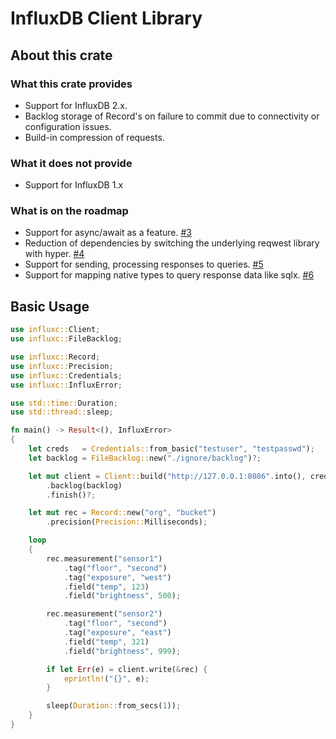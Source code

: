 # InfluxDB Client Library

## About this crate

### What this crate provides

- Support for InfluxDB 2.x.
- Backlog storage of Record's on failure to commit due to connectivity or configuration issues.
- Build-in compression of requests.

### What it does not provide

- Support for InfluxDB 1.x

### What is on the roadmap

- Support for async/await as a feature. [#3](https://github.com/voipir/rust-influxc/issues/3)
- Reduction of dependencies by switching the underlying reqwest library with hyper. [#4](https://github.com/voipir/rust-influxc/issues/4)
- Support for sending, processing responses to queries. [#5](https://github.com/voipir/rust-influxc/issues/5)
- Support for mapping native types to query response data like sqlx. [#6](https://github.com/voipir/rust-influxc/issues/6)

## Basic Usage

```rust
use influxc::Client;
use influxc::FileBacklog;

use influxc::Record;
use influxc::Precision;
use influxc::Credentials;
use influxc::InfluxError;

use std::time::Duration;
use std::thread::sleep;

fn main() -> Result<(), InfluxError>
{
    let creds   = Credentials::from_basic("testuser", "testpasswd");
    let backlog = FileBacklog::new("./ignore/backlog")?;

    let mut client = Client::build("http://127.0.0.1:8086".into(), creds)
        .backlog(backlog)
        .finish()?;

    let mut rec = Record::new("org", "bucket")
        .precision(Precision::Milliseconds);

    loop
    {
        rec.measurement("sensor1")
            .tag("floor", "second")
            .tag("exposure", "west")
            .field("temp", 123)
            .field("brightness", 500);

        rec.measurement("sensor2")
            .tag("floor", "second")
            .tag("exposure", "east")
            .field("temp", 321)
            .field("brightness", 999);

        if let Err(e) = client.write(&rec) {
            eprintln!("{}", e);
        }

        sleep(Duration::from_secs(1));
    }
}
```
